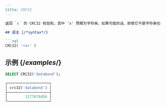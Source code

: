 ```markdown
---
title: CRC32
---

返回 `x` 的 CRC32 校验和，其中 'x' 预期为字符串，如果可能的话，即使它不是字符串也会被当作字符串处理。

## 语法 {/*syntax*/}

```sql
CRC32( '<x>' )
```

## 示例 {/*examples*/}

```sql
SELECT CRC32('databend');

┌───────────────────┐
│ crc32('databend') │
├───────────────────┤
│        1177678456 │
└───────────────────┘
```
```